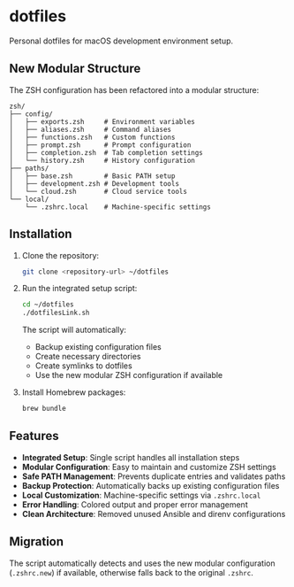 # dotfiles

Personal dotfiles for macOS development environment setup.

## New Modular Structure

The ZSH configuration has been refactored into a modular structure:

```
zsh/
├── config/
│   ├── exports.zsh     # Environment variables
│   ├── aliases.zsh     # Command aliases
│   ├── functions.zsh   # Custom functions
│   ├── prompt.zsh      # Prompt configuration
│   ├── completion.zsh  # Tab completion settings
│   └── history.zsh     # History configuration
├── paths/
│   ├── base.zsh        # Basic PATH setup
│   ├── development.zsh # Development tools
│   └── cloud.zsh       # Cloud service tools
└── local/
    └── .zshrc.local    # Machine-specific settings
```

## Installation

1. Clone the repository:
   ```bash
   git clone <repository-url> ~/dotfiles
   ```

2. Run the integrated setup script:
   ```bash
   cd ~/dotfiles
   ./dotfilesLink.sh
   ```
   
   The script will automatically:
   - Backup existing configuration files
   - Create necessary directories
   - Create symlinks to dotfiles
   - Use the new modular ZSH configuration if available

3. Install Homebrew packages:
   ```bash
   brew bundle
   ```

## Features

- **Integrated Setup**: Single script handles all installation steps
- **Modular Configuration**: Easy to maintain and customize ZSH settings
- **Safe PATH Management**: Prevents duplicate entries and validates paths
- **Backup Protection**: Automatically backs up existing configuration files
- **Local Customization**: Machine-specific settings via `.zshrc.local`
- **Error Handling**: Colored output and proper error management
- **Clean Architecture**: Removed unused Ansible and direnv configurations

## Migration

The script automatically detects and uses the new modular configuration (`.zshrc.new`) if available, otherwise falls back to the original `.zshrc`.